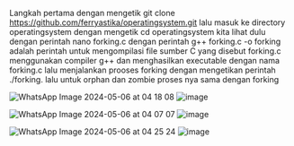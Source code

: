 Langkah pertama  dengan mengetik git clone https://github.com/ferryastika/operatingsystem.git
lalu masuk ke directory operatingsystem dengan mengetik cd operatingsystem
kita lihat dulu dengan perintah nano forking.c
dengan perintah  g++ forking.c -o forking adalah perintah untuk mengompilasi file sumber C yang disebut forking.c menggunakan compiler g++ dan menghasilkan executable dengan nama forking.c lalu menjalankan prooses forking dengan mengetikan perintah ./forking.  lalu untuk orphan dan zombie proses nya sama dengan forking

![WhatsApp Image 2024-05-06 at 04 18 08](https://github.com/Rizal2828/SysOP24-3123521016/assets/160558552/6b190db5-7fbc-412a-bc2f-f02f5343740e)
![image](https://github.com/Rizal2828/SysOP24-3123521016/assets/160558552/9363e75e-d194-4b11-aecb-982cd8e2d53d)

![WhatsApp Image 2024-05-06 at 04 07 07](https://github.com/Rizal2828/SysOP24-3123521016/assets/160558552/fc68cdaf-c0ee-40ff-9236-acc98914e40e)
![image](https://github.com/Rizal2828/SysOP24-3123521016/assets/160558552/42b72dbd-6c61-4773-be1d-cb3a7cd64750)

![WhatsApp Image 2024-05-06 at 04 25 24](https://github.com/Rizal2828/SysOP24-3123521016/assets/160558552/fd36d841-39e4-4ed1-a0dc-d827b22e558f)
![image](https://github.com/Rizal2828/SysOP24-3123521016/assets/160558552/cb60b59c-6714-493d-ad7d-121ceb7b6c26)



